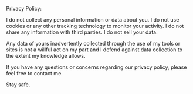 Privacy Policy:

I do not collect any personal information or data about you.
I do not use cookies or any other tracking technology to monitor your activity.
I do not share any information with third parties.
I do not sell your data.

Any data of yours inadvertently collected through the use of my tools or sites is not a willful act on my part and I defend against data collection to the extent my knowledge allows.

If you have any questions or concerns regarding our privacy policy, please feel free to contact me.

Stay safe.
